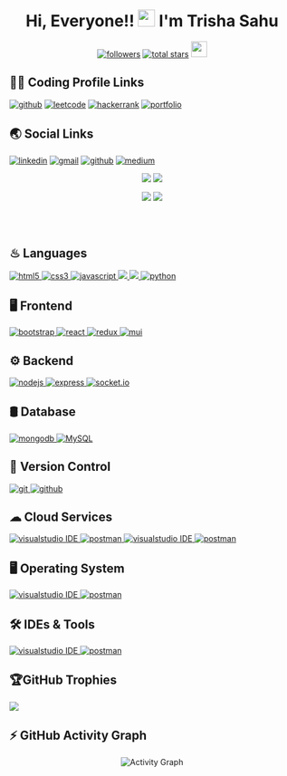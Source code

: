 

<h1 align = "center">Hi, Everyone!! <img src = "https://raw.githubusercontent.com/MartinHeinz/MartinHeinz/master/wave.gif" height = 30px width = 30px> I'm Trisha Sahu </h1>

 <p align="center">
      <a href="https://github.com/Trisha-tech?tab=followers">
         <img alt="followers" title="Follow me on Github" src="https://custom-icon-badges.demolab.com/github/followers/Trisha-tech?color=236ad3&labelColor=1155ba&style=for-the-badge&logo=person-add&label=Followers&logoColor=white"/></a>
      <a href="https://github.com/Trisha-tech?tab=repositories&sort=stargazers">
         <img alt="total stars" title="Total stars on GitHub" src="https://custom-icon-badges.demolab.com/github/stars/Trisha-tech?color=55960c&style=for-the-badge&labelColor=488207&logo=star"/></a>
 
<img src = "https://komarev.com/ghpvc/?username=Trisha-tech&label=PROFILE%20VISITORS&color=CD5F08&style=for-the-badge" height="28"/>

   </p>
   
   
## 👨‍💻 Coding Profile Links


[![github](https://img.shields.io/badge/GitHub-100000?style=for-the-badge&logo=github&logoColor=white)](https://github.com/Trisha-tech)
[![leetcode](https://img.shields.io/badge/-LeetCode-FFA116?style=for-the-badge&logo=LeetCode&logoColor=black)](https://leetcode.com/coddessGirl)
[![hackerrank](https://img.shields.io/badge/-Hackerrank-2EC866?style=for-the-badge&logo=HackerRank&logoColor=white)](https://www.hackerrank.com/TrishaSahu16?hr_r=1)
[![portfolio](https://img.shields.io/badge/Portfolio-EA4C89?style=for-the-badge&logo=dribbble&logoColor=white)](https://portfolio-1-40pv.onrender.com/)


## 🌏 Social Links


[![linkedin](https://img.shields.io/badge/linkedin-0A66C2?style=for-the-badge&logo=linkedin&logoColor=white)](https://www.linkedin.com/in/trisha-sahu-171623193/)
[![gmail](https://img.shields.io/badge/Gmail-D14836?style=for-the-badge&logo=gmail&logoColor=white)](mailto:1234trishasahu@gmail.com)
[![github](https://img.shields.io/badge/GitHub-100000?style=for-the-badge&logo=github&logoColor=white)](https://github.com/Trisha-tech)
[![medium](https://img.shields.io/badge/Medium-12100E?style=for-the-badge&logo=medium&logoColor=white)](https://medium.com/@1234trishasahu)

   
   
<p align = "center">
<img  src="https://github-readme-stats.vercel.app/api?username=Trisha-tech&theme=radical&show_icons=true&hide_border=true"/>
 <img   src="https://github-readme-streak-stats.herokuapp.com/?user=Trisha-tech&theme=radical&hide_border=true"/>
</p>

<p align = "center">
 <img  src="https://github-readme-stats.vercel.app/api/top-langs/?username=Trisha-tech&theme=radical&hide_border=true"/>
<img  src="https://media.giphy.com/media/L1R1tvI9svkIWwpVYr/giphy.gif" >
</p>


</p>
<br/><br/>

## ♨ Languages
<p>
  <a href="https://www.w3.org/html/" target="_blank"> 
    <img src="https://img.shields.io/badge/html5-%23E34F26.svg?style=for-the-badge&logo=html5&logoColor=white"
      alt="html5"/> 
  </a>
  <a href="https://www.w3schools.com/css/" target="_blank">
    <img src="https://img.shields.io/badge/css3-%231572B6.svg?style=for-the-badge&logo=css3&logoColor=white"
      alt="css3"/>
  </a>
  <a href="https://developer.mozilla.org/en-US/docs/Web/JavaScript" target="_blank"> 
    <img src="https://img.shields.io/badge/Javascript-F7DF1E.svg?style=for-the-badge&logo=javascript&logoColor=black"
      alt="javascript"/> 
  </a>
 <a href="https://cplusplus.com/doc/tutorial/" target="_blank">
    <img src="https://img.shields.io/badge/c++-%2300599C.svg?style=for-the-badge&logo=c%2B%2B&logoColor=white" />
  </a>
  <a href="https://www.cprogramming.com/" target="_blank">
    <img src="https://img.shields.io/badge/C-00599C?style=for-the-badge&logo=c&logoColor=white" />
  </a>
  <a href="https://www.python.org/" target="_blank">
    <img src="https://img.shields.io/badge/python-3670A0?style=for-the-badge&logo=python&logoColor=ffdd54" alt="python" />
  </a>




 
</p>

## 🖥 Frontend
<p>
  <a href="https://getbootstrap.com" target="_blank">
    <img src="https://img.shields.io/badge/bootstrap-7952B3.svg?style=for-the-badge&logo=bootstrap&logoColor=white"
      alt="bootstrap"/>
  </a>
  <a href="https://reactjs.org/" target="_blank"> 
    <img src="https://img.shields.io/badge/reactjs-61DAFB.svg?style=for-the-badge&logo=react&logoColor=black"
      alt="react"/> 
  </a>
  <a href="https://redux.js.org" target="_blank"> 
    <img src="https://img.shields.io/badge/redux-764ABC.svg?style=for-the-badge&logo=redux&logoColor=white" alt="redux"/> 
  </a>
  <a href="https://mui.com/">
    <img src="https://img.shields.io/badge/MUI-%230081CB.svg?style=for-the-badge&logo=mui&logoColor=white" alt="mui" />
  </a>

</p>



## ⚙ Backend
<p>
  <a href="https://nodejs.org" target="_blank"> 
    <img src="https://img.shields.io/badge/node.js-339933.svg?style=for-the-badge&logo=nodedotjs&logoColor=white"
      alt="nodejs"/> 
  </a>
  <a href="https://expressjs.com" target="_blank">
    <img src="https://img.shields.io/badge/express-000000.svg?style=for-the-badge&logo=express&logoColor=white"
      alt="express" />
  </a>
  <a href="https://socket.io/" target="_blank">
    <img src="https://img.shields.io/badge/Socket.io-black?style=for-the-badge&logo=socket.io&badgeColor=010101" alt="socket.io" />
  </a>
</p>



## 🛢 Database
<p>
  <a href="https://www.mongodb.com/" target="_blank"> 
    <img src="https://img.shields.io/badge/mongodb-47A248.svg?style=for-the-badge&logo=mongodb&logoColor=white"
      alt="mongodb"/> 
  </a>
  <a href="https://www.mysql.com/" target="_blank"> 
    <img src="https://img.shields.io/badge/MySQL-005C84?style=for-the-badge&logo=mysql&logoColor=whitehttps://img.shields.io/badge/MySQL-005C84?style=for-the-badge&logo=mysql&logoColor=white"
      alt="MySQL"/> 
  </a>
</p>


## 🔐 Version Control
<p>
  <a href="https://git-scm.com/" target="_blank">
    <img src="https://img.shields.io/badge/git-F05032.svg?style=for-the-badge&logo=git&logoColor=white"
      alt="git"/>
  </a>
  <a href="https://github.com/Lalit3716" target="_blank">
    <img src="https://img.shields.io/badge/github-181717.svg?style=for-the-badge&logo=github&logoColor=white" alt="github" />
  </a>

</p>



## ☁ Cloud Services
<p> 
  <a href="https://www.heroku.com/" target="_blank">
    <img src="https://img.shields.io/badge/Heroku-430098?style=for-the-badge&logo=heroku&logoColor=white" alt="visualstudio IDE"/> 
  </a>

  <a href="https://cloud.google.com/" target="_blank"> 
    <img src="https://img.shields.io/badge/Google_Cloud-4285F4?style=for-the-badge&logo=google-cloud&logoColor=white" alt="postman"/>
  </a>
   <a href="https://render.com/" target="_blank">
    <img src="https://img.shields.io/badge/Render-46E3B7?style=for-the-badge&logo=render&logoColor=white" alt="visualstudio IDE"/> 
  </a>

  <a href="https://www.netlify.com/" target="_blank"> 
    <img src="https://img.shields.io/badge/Netlify-00C7B7?style=for-the-badge&logo=netlify&logoColor=white" alt="postman"/>
  </a>
</p>


## 	🖥 Operating System
<p> 
  <a href="https://www.microsoft.com/en-in/windows" target="_blank">
    <img src="https://img.shields.io/badge/Windows-0078D6?style=for-the-badge&logo=windows&logoColor=white" alt="visualstudio IDE"/> 
  </a>

  <a href="https://www.linux.org/" target="_blank"> 
    <img src="https://img.shields.io/badge/Linux-FCC624?style=for-the-badge&logo=linux&logoColor=black" alt="postman"/>
  </a>
 
</p>



## 🛠 IDEs  & Tools
<p> 
  <a href="https://code.visualstudio.com/" target="_blank">
    <img src="https://img.shields.io/badge/Visual%20Studio%20Code-0078d7.svg?style=for-the-badge&logo=visual-studio-code&logoColor=white" alt="visualstudio IDE"/> 
  </a>

  <a href="https://postman.com" target="_blank"> 
    <img src="https://img.shields.io/badge/postman-FF6C37.svg?style=for-the-badge&logo=postman&logoColor=white" alt="postman"/>
  </a>
 
</p>




## 🏆GitHub Trophies
![](https://github-profile-trophy.vercel.app/?username=Trisha-tech&theme=radical&no-frame=true&no-bg=false&margin-w=4)







## ⚡ GitHub Activity Graph
<p align = "center"> <img src = "https://github-readme-activity-graph.cyclic.app/graph?username=Trisha-tech&theme=redical&area=true&radius=14" alt = "Activity Graph"></P>

